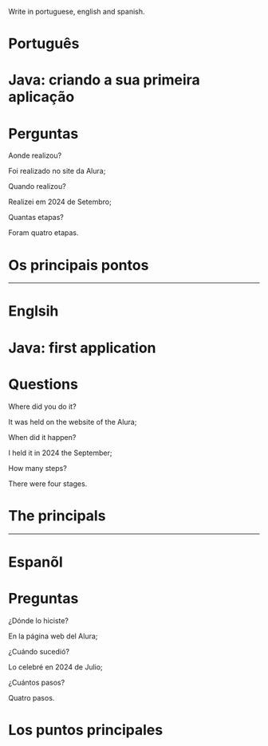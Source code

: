 Write in portuguese, english and spanish.

# Português

# Java: criando a sua primeira aplicação

# Perguntas

Aonde realizou?

Foi realizado no site da Alura;

Quando realizou?

Realizei em 2024 de Setembro;

Quantas etapas?

Foram quatro etapas.

# Os principais pontos



--------------------------------------------------------------------------------------------------------------------------------

# Englsih 


# Java: first application

# Questions

Where did you do it?

It was held on the website of the Alura;

When did it happen?

I held it in 2024 the September;

How many steps?

There were four stages.

# The principals





--------------------------------------------------------------------------------------------------------------------------------

# Espanõl

#

# Preguntas

¿Dónde lo hiciste?

En la página web del Alura;

¿Cuándo sucedió?

Lo celebré en 2024 de Julio;

¿Cuántos pasos?

Quatro pasos.

# Los puntos principales





